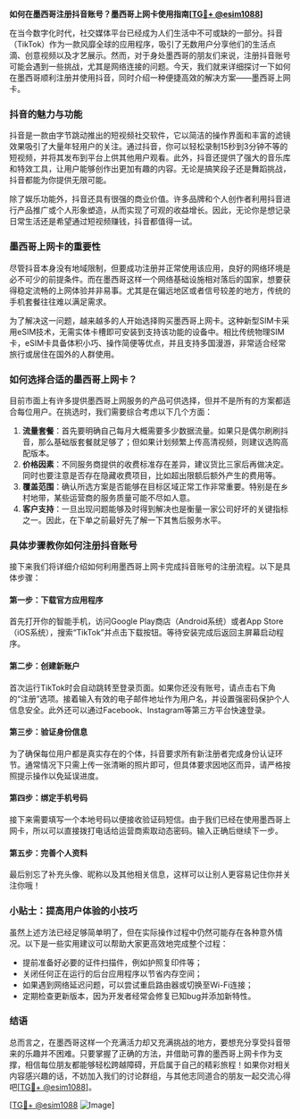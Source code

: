 **如何在墨西哥注册抖音账号？墨西哥上网卡使用指南[[TG💪+ @esim1088](https://t.me/s/esim1088)]**

在当今数字化时代，社交媒体平台已经成为人们生活中不可或缺的一部分。抖音（TikTok）作为一款风靡全球的应用程序，吸引了无数用户分享他们的生活点滴、创意视频以及才艺展示。然而，对于身处墨西哥的朋友们来说，注册抖音账号可能会遇到一些挑战，尤其是网络连接的问题。今天，我们就来详细探讨一下如何在墨西哥顺利注册并使用抖音，同时介绍一种便捷高效的解决方案——墨西哥上网卡。

### 抖音的魅力与功能

抖音是一款由字节跳动推出的短视频社交软件，它以简洁的操作界面和丰富的滤镜效果吸引了大量年轻用户的关注。通过抖音，你可以轻松录制15秒到3分钟不等的短视频，并将其发布到平台上供其他用户观看。此外，抖音还提供了强大的音乐库和特效工具，让用户能够创作出更加有趣的内容。无论是搞笑段子还是舞蹈挑战，抖音都能为你提供无限可能。

除了娱乐功能外，抖音还具有很强的商业价值。许多品牌和个人创作者利用抖音进行产品推广或个人形象塑造，从而实现了可观的收益增长。因此，无论你是想记录日常生活还是希望通过短视频赚钱，抖音都值得一试。

### 墨西哥上网卡的重要性

尽管抖音本身没有地域限制，但要成功注册并正常使用该应用，良好的网络环境是必不可少的前提条件。而在墨西哥这样一个网络基础设施相对落后的国家，想要获得稳定流畅的上网体验并非易事。尤其是在偏远地区或者信号较差的地方，传统的手机套餐往往难以满足需求。

为了解决这一问题，越来越多的人开始选择购买墨西哥上网卡。这种新型SIM卡采用eSIM技术，无需实体卡槽即可安装到支持该功能的设备中。相比传统物理SIM卡，eSIM卡具备体积小巧、操作简便等优点，并且支持多国漫游，非常适合经常旅行或居住在国外的人群使用。

### 如何选择合适的墨西哥上网卡？

目前市面上有许多提供墨西哥上网服务的产品可供选择，但并不是所有的方案都适合每位用户。在挑选时，我们需要综合考虑以下几个方面：

1. **流量套餐**：首先要明确自己每月大概需要多少数据流量。如果只是偶尔刷刷抖音，那么基础版套餐就足够了；但如果计划频繁上传高清视频，则建议选购高配版本。
2. **价格因素**：不同服务商提供的收费标准存在差异，建议货比三家后再做决定。同时也要注意是否存在隐藏收费项目，比如超出限额后额外产生的费用等。
3. **覆盖范围**：确认所选方案是否能够在目标区域正常工作非常重要。特别是在乡村地带，某些运营商的服务质量可能不尽如人意。
4. **客户支持**：一旦出现问题能够及时得到解决也是衡量一家公司好坏的关键指标之一。因此，在下单之前最好先了解一下其售后服务水平。

### 具体步骤教你如何注册抖音账号

接下来我们将详细介绍如何利用墨西哥上网卡完成抖音账号的注册流程。以下是具体步骤：

#### 第一步：下载官方应用程序
首先打开你的智能手机，访问Google Play商店（Android系统）或者App Store（iOS系统），搜索“TikTok”并点击下载按钮。等待安装完成后返回主屏幕启动程序。

#### 第二步：创建新账户
首次运行TikTok时会自动跳转至登录页面。如果你还没有账号，请点击右下角的“注册”选项。接着输入有效的电子邮件地址作为用户名，并设置强密码保护个人信息安全。此外还可以通过Facebook、Instagram等第三方平台快速登录。

#### 第三步：验证身份信息
为了确保每位用户都是真实存在的个体，抖音要求所有新注册者完成身份认证环节。通常情况下只需上传一张清晰的照片即可，但具体要求因地区而异，请严格按照提示操作以免延误进度。

#### 第四步：绑定手机号码
接下来需要填写一个本地号码以便接收验证码短信。由于我们已经在使用墨西哥上网卡，所以可以直接拨打电话给运营商索取动态密码。输入正确后继续下一步。

#### 第五步：完善个人资料
最后别忘了补充头像、昵称以及其他相关信息，这样可以让别人更容易记住你并关注你哦！

### 小贴士：提高用户体验的小技巧

虽然上述方法已经足够简单明了，但在实际操作过程中仍然可能存在各种意外情况。以下是一些实用建议可以帮助大家更高效地完成整个过程：

- 提前准备好必要的证件扫描件，例如护照复印件等；
- 关闭任何正在运行的后台应用程序以节省内存空间；
- 如果遇到网络延迟问题，可以尝试重启路由器或切换至Wi-Fi连接；
- 定期检查更新版本，因为开发者经常会修复已知bug并添加新特性。

### 结语

总而言之，在墨西哥这样一个充满活力却又充满挑战的地方，要想充分享受抖音带来的乐趣并不困难。只要掌握了正确的方法，并借助可靠的墨西哥上网卡作为支撑，相信每位朋友都能够轻松跨越障碍，开启属于自己的精彩旅程！如果你对相关内容感兴趣的话，不妨加入我们的讨论群组，与其他志同道合的朋友一起交流心得吧[[TG💪+ @esim1088](https://t.me/s/esim1088)]。

[[TG💪+ @esim1088](https://t.me/s/esim1088) ![Image](https://i.postimg.cc/4NQfJmqS/Snipaste-2025-05-13-00-14-12.png)]